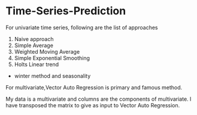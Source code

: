 # Time-Series-Prediction

For univariate time series, following are the list of approaches

1. Naive approach
2. Simple Average
3. Weighted Moving Average
4. Simple Exponential Smoothing
5. Holts Linear trend 
 - winter method and seasonality

For multivariate,Vector Auto Regression is primary and famous method.

My data is a multivariate and columns are the components of multivariate. I have transposed the matrix to give as input to Vector Auto Regression.

